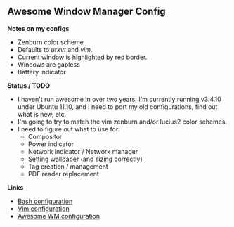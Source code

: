 Awesome Window Manager Config
-----------------------------

**Notes on my configs**

* Zenburn color scheme
* Defaults to _urxvt_ and _vim_. 
* Current window is highlighted by red border.
* Windows are gapless
* Battery indicator

**Status / TODO** 
* I haven't run awesome in over two years;
  I'm currently running v3.4.10 under Ubuntu 11.10, and I need to port my 
  old configurations, find out what is new, etc. 
* I'm going to try to match the vim zenburn and/or lucius2 color schemes. 
* I need to figure out what to use for:
	* Compositor 
	* Power indicator 
	* Network indicator / Network manager 
	* Setting wallpaper (and sizing correctly) 
	* Tag creation / management 
	* PDF reader replacement 

**Links** 

* [Bash configuration](https://github.com/echelon/dotfiles-bash)
* [Vim configuration](https://github.com/echelon/dotfiles-vim)
* [Awesome WM configuration](https://github.com/echelon/dotfiles-awesome)

